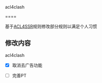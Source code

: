 acl4clash

====

基于[ACL4SSR](https://github.com/ACL4SSR/ACL4SSR)规则修改部分规则以满足个人习惯

## 修改内容

acl4clash

- [x] 取消去广告功能
- [ ] 完善PT


